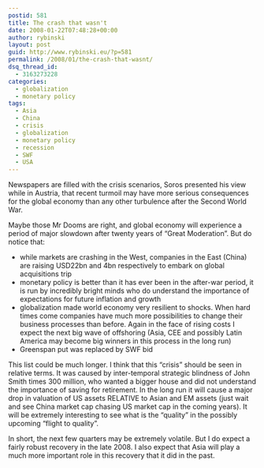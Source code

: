 ```yaml
---
postid: 581
title: The crash that wasn't
date: 2008-01-22T07:48:28+00:00
author: rybinski
layout: post
guid: http://www.rybinski.eu/?p=581
permalink: /2008/01/the-crash-that-wasnt/
dsq_thread_id:
  - 3163273228
categories:
  - globalization
  - monetary policy
tags:
  - Asia
  - China
  - crisis
  - globalization
  - monetary policy
  - recession
  - SWF
  - USA
---
```

Newspapers are filled with the crisis scenarios, Soros presented his view while in Austria, that recent turmoil may have more serious consequences for the global economy than any other turbulence after the Second World War.

Maybe those Mr Dooms are right, and global economy will experience a period of major slowdown after twenty years of “Great Moderation”. But do notice that:

  * while markets are crashing in the West, companies in the East (China) are raising USD22bn and 4bn respectively to embark on global acquisitions trip
  * monetary policy is better than it has ever been in the after-war period, it is run by incredibly bright minds who do understand the importance of expectations for future inflation and growth
  * globalization made world economy very resilient to shocks. When hard times come companies have much more possibilities to change their business processes than before. Again in the face of rising costs I expect the next big wave of offshoring (Asia, CEE and possibly Latin America may become big winners in this process in the long run)
  * Greenspan put was replaced by SWF bid

This list could be much longer. I think that this “crisis” should be seen in relative terms. It was caused by inter-temporal strategic blindness of John Smith times 300 million, who wanted a bigger house and did not understand the importance of saving for retirement. In the long run it will cause a major drop in valuation of US assets RELATIVE to Asian and EM assets (just wait and see China market cap chasing US market cap in the coming years). It will be extremely interesting to see what is the “quality” in the possibly upcoming “flight to quality”.

In short, the next few quarters may be extremely volatile. But I do expect a fairly robust recovery in the late 2008. I also expect that Asia will play a much more important role in this recovery that it did in the past.
